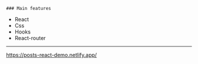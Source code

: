 ```### Main features```
 - React
 - Css
 - Hooks
 - React-router
---

https://posts-react-demo.netlify.app/
